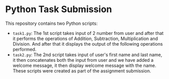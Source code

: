 # Python Task Submission

This repository contains two Python scripts:

- `task1.py`: 
The 1st script takes input of 2 number from user and after that it performs the operations of Addition, Subtraction, Multiplication and Division. And after that it displays the output of the following operations performed.
- `task2.py`: 
The 2nd script takes input of user's first name and last name, it then concatenates both the input from user and we have added a welcome message, it then display welcome message with the name.
These scripts were created as part of the assignment submission.
